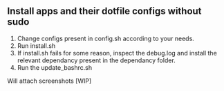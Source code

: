 ## Install apps and their dotfile configs without sudo

1. Change configs present in config.sh according to your needs.
2. Run install.sh
3. If install.sh fails for some reason, inspect the debug.log and install the relevant dependancy present in the dependancy folder.
3. Run the update_bashrc.sh

Will attach screenshots [WIP]
